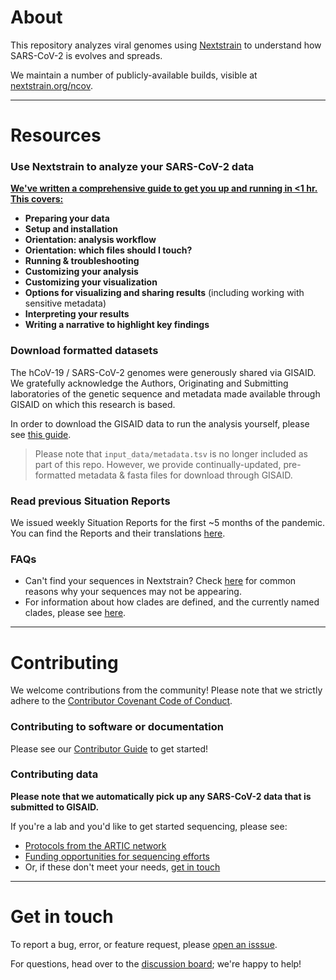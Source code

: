 # About  

This repository analyzes viral genomes using [Nextstrain](https://nextstrain.org) to understand how SARS-CoV-2 is evolves and spreads.

We maintain a number of publicly-available builds, visible at [nextstrain.org/ncov](https://nextstrain.org/ncov).

---
# Resources

### Use Nextstrain to analyze your SARS-CoV-2 data  

[**We've written a comprehensive guide to get you up and running in <1 hr. This covers:**](XXX)  
* **Preparing your data**  
* **Setup and installation**  
* **Orientation: analysis workflow**  
* **Orientation: which files should I touch?**  
* **Running & troubleshooting**   
* **Customizing your analysis**  
* **Customizing your visualization**
* **Options for visualizing and sharing results** (including working with sensitive metadata)  
* **Interpreting your results**  
* **Writing a narrative to highlight key findings**  


### Download formatted datasets  

The hCoV-19 / SARS-CoV-2 genomes were generously shared via GISAID. We gratefully acknowledge the Authors, Originating and Submitting laboratories of the genetic sequence and metadata made available through GISAID on which this research is based.

In order to download the GISAID data to run the analysis yourself, please see [this guide](XXX).  
> Please note that `input_data/metadata.tsv` is no longer included as part of this repo. However, we provide continually-updated, pre-formatted metadata & fasta files for download through GISAID.

### Read previous Situation Reports  
We issued weekly Situation Reports for the first ~5 months of the pandemic. You can find the Reports and their translations [here](https://nextstrain.org/ncov-sit-reps).

### FAQs  

- Can't find your sequences in Nextstrain? Check [here](./docs/data_faq.md) for common reasons why your sequences may not be appearing.
- For information about how clades are defined, and the currently named clades, please see [here](./contributor_docs/clades.md).

---

# Contributing

We welcome contributions from the community! Please note that we strictly adhere to the [Contributor Covenant Code of Conduct](https://github.com/nextstrain/.github/blob/master/CODE_OF_CONDUCT.md).

### Contributing to software or documentation   
Please see our [Contributor Guide](https://github.com/nextstrain/.github/blob/master/CONTRIBUTING.md) to get started!

### Contributing data  
**Please note that we automatically pick up any SARS-CoV-2 data that is submitted to GISAID.**  

If you're a lab and you'd like to get started sequencing, please see:  
* [Protocols from the ARTIC network](https://www.protocols.io/groups/artic/publications)  
* [Funding opportunities for sequencing efforts](https://twitter.com/firefoxx66/status/1242147905768751106)  
* Or, if these don't meet your needs, [get in touch](mailto:hello@nextstrain.org)  

---

# Get in touch  

To report a bug, error, or feature request, please [open an isssue](https://github.com/nextstrain/ncov/issues).  

For questions, head over to the [discussion board](https://discussion.nextstrain.org/); we're happy to help!
